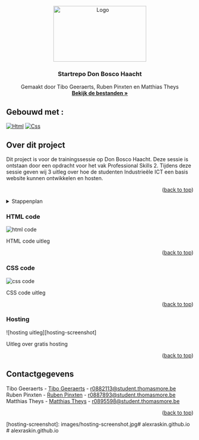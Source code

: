 <!-- PROJECT LOGO -->
<br />
<div align="center" id="readme-top">
  <a href="https://github.com/tibogeeraerts/training-dbh">
    <img src="images/logo.jpg" alt="Logo" width="250" height="150">
  </a>

  <h3 align="center">Startrepo Don Bosco Haacht</h3>

  <p align="center">
    Gemaakt door Tibo Geeraerts, Ruben Pinxten en Matthias Theys
    <br />
    <a href="https://github.com/tibogeeraerts/training-dbh"><strong>Bekijk de bestanden »</strong></a>
  </p>
</div>

## Gebouwd met :

[![Html][Html-logo]][Html-url]
[![Css][css-logo]][css-url]

<!-- Over dit project -->
## Over dit project

Dit project is voor de trainingssessie op Don Bosco Haacht. Deze sessie is ontstaan door een opdracht voor het vak Professional Skills 2.
Tijdens deze sessie geven wij 3 uitleg over hoe de studenten Industrieële ICT een basis website kunnen ontwikkelen en hosten.

<p align="right">(<a href="#readme-top">back to top</a>)</p>

<!-- Stappenplan -->
<details>
  <summary>Stappenplan</summary>
  <ol>
    <li>Open GitHub in je browser en log in op je account.</li>
    <li>Ga naar de <a href="https://github.com/tibogeeraerts/training-dbh">startrepo</a> en kopieer de URL van de repository.</li>
    <li>Open de terminal op je computer en navigeer naar de map waar je de geclonede repository wilt opslaan.</li>
    <li>Typ het volgende commando in de terminal: 'git clone https://github.com/tibogeeraerts/training-dbh'.</li>
    <li>Wacht tot de repository is gekloond naar je computer. Dit kan even duren, afhankelijk van de grootte van de repository.</li>
    <li>Maak nu een nieuwe repository an op GitHub door naar je profielpagina te gaan en op de knop "New repository" te klikken.</li>
    <li>Geef de nieuwe repository een naam en beschrijving en klik op "Create repository".</li>
    <li>Ga terug naar de terminal en navigeer naar de map war de gekloonde repository zich bevindt.</li>
    <li>Typ het volgende commando in de terminal: 'git remote set-url origin <new-repository-url>. Vervang '<new-repository-url>' door de URL van de nieuwe repository die je zojuist hebt aangemaakt.</li>
    <li>Voer het volgende commando it: 'git add . " om alle bestanden in de repository toe te voegen aan de staging area.</li>
    <li>Voer het volgende commando uit: 'git commit -m "Eerste commit" om de wijzigingen te committen met een commit message.</li>
    <li>Voer het volgende commando it: 'git push origin master" om de wizigingen naar de nieuwe repository te pushen.</li>
  </ol>
  <p>Gefeliciteerd, je hebt zojuist een GitHub-repository gekloond, en nieuwe repository aangemaakt en de geclonede inhoud naar je eigen repository gepusht!</p>
</details>



### HTML code
![html code][html-code]

HTML code uitleg

<p align="right">(<a href="#readme-top">back to top</a>)</p>

### CSS code
![css code][css-code]

CSS code uitleg 

<p align="right">(<a href="#readme-top">back to top</a>)</p>

### Hosting

![hosting uitleg][hosting-screenshot]

Uitleg over gratis hosting

<p align="right">(<a href="#readme-top">back to top</a>)</p>

<!-- CONTACT -->
## Contactgegevens

Tibo Geeraerts - [Tibo Geeraerts](http://geeraertstibo.be/) - r0882113@student.thomasmore.be
<br />
Ruben Pinxten - [Ruben Pinxten](https://rubenpinxten.com/) - r0887893@student.thomasmore.be
<br />
Matthias Theys - [Matthias Theys](https://matthiastheys.github.io/) - r0895598@student.thomasmore.be

<p align="right">(<a href="#readme-top">back to top</a>)</p>


<!-- MARKDOWN LINKS & IMAGES -->
[Html-logo]: https://img.shields.io/badge/HTML-E54C21?style=for-the-badge&logo=html5&logoColor=white
[Html-url]: https://www.w3schools.com/html/
[css-logo]: https://img.shields.io/static/v1?style=for-the-badge&message=CSS&color=1572B6&logo=CSS3&logoColor=FFFFFF&label=
[css-url]: https://www.w3schools.com/css/

[html-code]: images/html-code.jpg
[css-code]: images/css-code.jpg
[hosting-screenshot]: images/hosting-screenshot.jpg#   a l e x r a s k i n . g i t h u b . i o  
 #   a l e x r a s k i n . g i t h u b . i o  
 